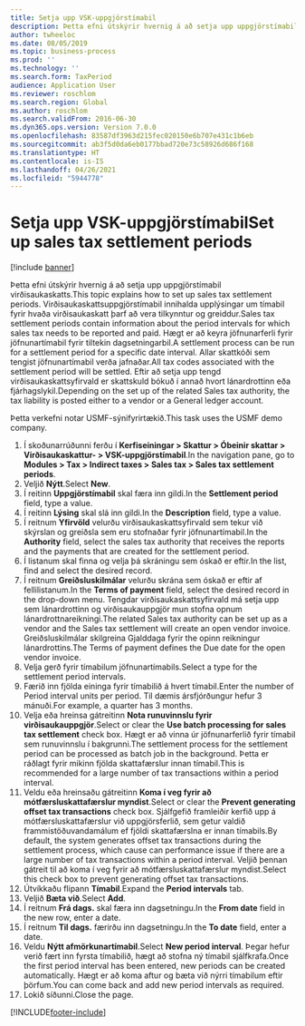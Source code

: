 ```yaml
---
title: Setja upp VSK-uppgjörstímabil
description: Þetta efni útskýrir hvernig á að setja upp uppgjörstímabil virðisaukaskatts í Dynamics 365 Finance.
author: twheeloc
ms.date: 08/05/2019
ms.topic: business-process
ms.prod: ''
ms.technology: ''
ms.search.form: TaxPeriod
audience: Application User
ms.reviewer: roschlom
ms.search.region: Global
ms.author: roschlom
ms.search.validFrom: 2016-06-30
ms.dyn365.ops.version: Version 7.0.0
ms.openlocfilehash: 83587df3963d215fec020150e6b707e431c1b6eb
ms.sourcegitcommit: ab3f5d0da6eb0177bbad720e73c58926d686f168
ms.translationtype: HT
ms.contentlocale: is-IS
ms.lasthandoff: 04/26/2021
ms.locfileid: "5944778"
---
```

# <a name="set-up-sales-tax-settlement-periods"></a><span data-ttu-id="c9564-103">Setja upp VSK-uppgjörstímabil</span><span class="sxs-lookup"><span data-stu-id="c9564-103">Set up sales tax settlement periods</span></span>

[!include [banner](../../includes/banner.md)]

<span data-ttu-id="c9564-104">Þetta efni útskýrir hvernig á að setja upp uppgjörstímabil virðisaukaskatts.</span><span class="sxs-lookup"><span data-stu-id="c9564-104">This topic explains how to set up sales tax settlement periods.</span></span> <span data-ttu-id="c9564-105">Virðisaukaskattsuppgjörstímabil innihalda upplýsingar um tímabil fyrir hvaða virðisaukaskatt þarf að vera tilkynntur og greiddur.</span><span class="sxs-lookup"><span data-stu-id="c9564-105">Sales tax settlement periods contain information about the period intervals for which sales tax needs to be reported and paid.</span></span> <span data-ttu-id="c9564-106">Hægt er að keyra jöfnunarferli fyrir jöfnunartímabil fyrir tiltekin dagsetningarbil.</span><span class="sxs-lookup"><span data-stu-id="c9564-106">A settlement process can be run for a settlement period for a specific date interval.</span></span> <span data-ttu-id="c9564-107">Allar skattkóði sem tengist jöfnunartímabil verða jafnaðar.</span><span class="sxs-lookup"><span data-stu-id="c9564-107">All tax codes associated with the settlement period will be settled.</span></span> <span data-ttu-id="c9564-108">Eftir að setja upp tengd virðisaukaskattsyfirvald er skattskuld bókuð í annað hvort lánardrottinn eða fjárhagslykil.</span><span class="sxs-lookup"><span data-stu-id="c9564-108">Depending on the set up of the related Sales tax authority, the tax liability is posted either to a vendor or a General ledger account.</span></span>

<span data-ttu-id="c9564-109">Þetta verkefni notar USMF-sýnifyrirtækið.</span><span class="sxs-lookup"><span data-stu-id="c9564-109">This task uses the USMF demo company.</span></span>

1. <span data-ttu-id="c9564-110">Í skoðunarrúðunni ferðu í **Kerfiseiningar > Skattur > Óbeinir skattar > Virðisaukaskattur- > VSK-uppgjörstímabil**.</span><span class="sxs-lookup"><span data-stu-id="c9564-110">In the navigation pane, go to **Modules > Tax > Indirect taxes > Sales tax > Sales tax settlement periods**.</span></span>
2. <span data-ttu-id="c9564-111">Veljið **Nýtt**.</span><span class="sxs-lookup"><span data-stu-id="c9564-111">Select **New**.</span></span>
3. <span data-ttu-id="c9564-112">Í reitinn **Uppgjörstímabil** skal færa inn gildi.</span><span class="sxs-lookup"><span data-stu-id="c9564-112">In the **Settlement period** field, type a value.</span></span>
4. <span data-ttu-id="c9564-113">Í reitinn **Lýsing** skal slá inn gildi.</span><span class="sxs-lookup"><span data-stu-id="c9564-113">In the **Description** field, type a value.</span></span>
5. <span data-ttu-id="c9564-114">Í reitnum **Yfirvöld** velurðu virðisaukaskattsyfirvald sem tekur við skýrslan og greiðsla sem eru stofnaðar fyrir jöfnunartímabil.</span><span class="sxs-lookup"><span data-stu-id="c9564-114">In the **Authority** field, select the sales tax authority that receives the reports and the payments that are created for the settlement period.</span></span>
6. <span data-ttu-id="c9564-115">Í listanum skal finna og velja þá skráningu sem óskað er eftir.</span><span class="sxs-lookup"><span data-stu-id="c9564-115">In the list, find and select the desired record.</span></span>
7. <span data-ttu-id="c9564-116">Í reitnum **Greiðsluskilmálar** velurðu skrána sem óskað er eftir af fellilistanum.</span><span class="sxs-lookup"><span data-stu-id="c9564-116">In the **Terms of payment** field, select the desired record in the drop-down menu.</span></span> <span data-ttu-id="c9564-117">Tengdar virðisaukaskattsyfirvald má setja upp sem lánardrottinn og virðisaukauppgjör mun stofna opnum lánardrottnareikningi.</span><span class="sxs-lookup"><span data-stu-id="c9564-117">The related Sales tax authority can be set up as a vendor and the Sales tax settlement will create an open vendor invoice.</span></span> <span data-ttu-id="c9564-118">Greiðsluskilmálar skilgreina Gjalddaga fyrir the opinn reikningur lánardrottins.</span><span class="sxs-lookup"><span data-stu-id="c9564-118">The Terms of payment defines the Due date for the open vendor invoice.</span></span>  
8. <span data-ttu-id="c9564-119">Velja gerð fyrir tímabilum jöfnunartímabils.</span><span class="sxs-lookup"><span data-stu-id="c9564-119">Select a type for the settlement period intervals.</span></span>
9. <span data-ttu-id="c9564-120">Færið inn fjölda eininga fyrir tímabilið á hvert tímabil.</span><span class="sxs-lookup"><span data-stu-id="c9564-120">Enter the number of Period interval units per period.</span></span> <span data-ttu-id="c9564-121">Til dæmis ársfjórðungur hefur 3 mánuði.</span><span class="sxs-lookup"><span data-stu-id="c9564-121">For example, a quarter has 3 months.</span></span>
10. <span data-ttu-id="c9564-122">Velja eða hreinsa gátreitinn **Nota runuvinnslu fyrir virðisaukauppgjör**.</span><span class="sxs-lookup"><span data-stu-id="c9564-122">Select or clear the **Use batch processing for sales tax settlement** check box.</span></span> <span data-ttu-id="c9564-123">Hægt er að vinna úr jöfnunarferlið fyrir tímabil sem runuvinnslu í bakgrunni.</span><span class="sxs-lookup"><span data-stu-id="c9564-123">The settlement process for the settlement period can be processed as batch job in the background.</span></span> <span data-ttu-id="c9564-124">Þetta er ráðlagt fyrir mikinn fjölda skattafærslur innan tímabil.</span><span class="sxs-lookup"><span data-stu-id="c9564-124">This is recommended for a large number of tax transactions within a period interval.</span></span>
11. <span data-ttu-id="c9564-125">Veldu eða hreinsaðu gátreitinn **Koma í veg fyrir að mótfærsluskattafærslur myndist**.</span><span class="sxs-lookup"><span data-stu-id="c9564-125">Select or clear the **Prevent generating offset tax transactions** check box.</span></span> <span data-ttu-id="c9564-126">Sjálfgefið framleiðir kerfið upp á mótfærsluskattafærslur við uppgjörsferlið, sem getur valdið frammistöðuvandamálum ef fjöldi skattafærslna er innan tímabils.</span><span class="sxs-lookup"><span data-stu-id="c9564-126">By default, the system generates offset tax transactions during the settlement process, which cause can performance issue if there are a large number of tax transactions within a period interval.</span></span> <span data-ttu-id="c9564-127">Veljið þennan gátreit til að koma í veg fyrir að mótfærsluskattafærslur myndist.</span><span class="sxs-lookup"><span data-stu-id="c9564-127">Select this check box to prevent generating offset tax transactions.</span></span>
12. <span data-ttu-id="c9564-128">Útvíkkaðu flipann **Tímabil**.</span><span class="sxs-lookup"><span data-stu-id="c9564-128">Expand the **Period intervals** tab.</span></span>
13. <span data-ttu-id="c9564-129">Veljið **Bæta við**.</span><span class="sxs-lookup"><span data-stu-id="c9564-129">Select **Add**.</span></span>
14. <span data-ttu-id="c9564-130">Í reitnum **Frá dags.** skal færa inn dagsetningu.</span><span class="sxs-lookup"><span data-stu-id="c9564-130">In the **From date** field in the new row, enter a date.</span></span>
15. <span data-ttu-id="c9564-131">Í reitnum **Til dags.** færirðu inn dagsetningu.</span><span class="sxs-lookup"><span data-stu-id="c9564-131">In the **To date** field, enter a date.</span></span>
16. <span data-ttu-id="c9564-132">Veldu **Nýtt afmörkunartímabil**.</span><span class="sxs-lookup"><span data-stu-id="c9564-132">Select **New period interval**.</span></span> <span data-ttu-id="c9564-133">Þegar hefur verið fært inn fyrsta tímabilið, hægt að stofna ný tímabil sjálfkrafa.</span><span class="sxs-lookup"><span data-stu-id="c9564-133">Once the first period interval has been entered, new periods can be created automatically.</span></span> <span data-ttu-id="c9564-134">Hægt er að koma aftur og bæta við nýrri tímabilum eftir þörfum.</span><span class="sxs-lookup"><span data-stu-id="c9564-134">You can come back and add new period intervals as required.</span></span>  
17. <span data-ttu-id="c9564-135">Lokið síðunni.</span><span class="sxs-lookup"><span data-stu-id="c9564-135">Close the page.</span></span>



[!INCLUDE[footer-include](../../../includes/footer-banner.md)]
